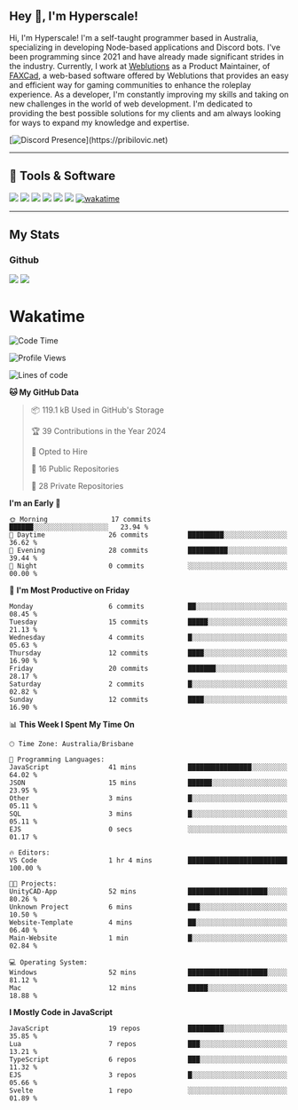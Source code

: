 ## Hey 👋, I'm Hyperscale!

Hi, I'm Hyperscale! I'm a self-taught programmer based in Australia, specializing in developing Node-based applications and Discord bots. I've been programming since 2021 and have already made significant strides in the industry. Currently, I work at [Weblutions](https://weblutions.com) as a Product Maintainer, of [FAXCad](https://weblutions.com/store/faxcad), a web-based software offered by Weblutions that provides an easy and efficient way for gaming communities to enhance the roleplay experience. As a developer, I'm constantly improving my skills and taking on new challenges in the world of web development. I'm dedicated to providing the best possible solutions for my clients and am always looking for ways to expand my knowledge and expertise.

[![Discord Presence](https://lanyard.cnrad.dev/api/906061699562475581?=idleMessage=:Just%Chillin%With%My%Kangaroo!)](https://pribilovic.net)

<p align="center">
<a href="https://github.com/Hyperscale1">
</a>
</p>

---
## 🔧 Tools & Software
![](https://img.shields.io/badge/HTML5-E34F26?style=for-the-badge&logo=html5&logoColor=white) ![](https://img.shields.io/badge/CSS3-1572B6?style=for-the-badge&logo=css3&logoColor=white) ![](https://img.shields.io/badge/MySQL-005C84?style=for-the-badge&logo=mysql&logoColor=white) ![](https://img.shields.io/badge/Ubuntu-E95420?style=for-the-badge&logo=ubuntu&logoColor=white) ![](https://img.shields.io/badge/JavaScript-F7DF1E?style=for-the-badge&logo=javascript&logoColor=black) ![](	https://img.shields.io/badge/Node.js-43853D?style=for-the-badge&logo=node.js&logoColor=white) [![wakatime](https://wakatime.com/badge/user/6e098b16-30e8-493e-bf77-598fafbb912d.svg?style=for-the-badge)](https://wakatime.com/@6e098b16-30e8-493e-bf77-598fafbb912d)


---
## My Stats

### Github
![](https://github-readme-stats.vercel.app/api?username=Hyperscale1&theme=blue-green)
![](https://github-readme-stats.vercel.app/api/top-langs/?username=Hyperscale1&theme=blue-green)

# Wakatime
<!--START_SECTION:waka-->
![Code Time](http://img.shields.io/badge/Code%20Time-697%20hrs%2015%20mins-blue)

![Profile Views](http://img.shields.io/badge/Profile%20Views-0-blue)

![Lines of code](https://img.shields.io/badge/From%20Hello%20World%20I%27ve%20Written-221.6%20thousand%20lines%20of%20code-blue)

**🐱 My GitHub Data** 

> 📦 119.1 kB Used in GitHub's Storage 
 > 
> 🏆 39 Contributions in the Year 2024
 > 
> 💼 Opted to Hire
 > 
> 📜 16 Public Repositories 
 > 
> 🔑 28 Private Repositories 
 > 
**I'm an Early 🐤** 

```text
🌞 Morning                17 commits          ██████░░░░░░░░░░░░░░░░░░░   23.94 % 
🌆 Daytime                26 commits          █████████░░░░░░░░░░░░░░░░   36.62 % 
🌃 Evening                28 commits          ██████████░░░░░░░░░░░░░░░   39.44 % 
🌙 Night                  0 commits           ░░░░░░░░░░░░░░░░░░░░░░░░░   00.00 % 
```
📅 **I'm Most Productive on Friday** 

```text
Monday                   6 commits           ██░░░░░░░░░░░░░░░░░░░░░░░   08.45 % 
Tuesday                  15 commits          █████░░░░░░░░░░░░░░░░░░░░   21.13 % 
Wednesday                4 commits           █░░░░░░░░░░░░░░░░░░░░░░░░   05.63 % 
Thursday                 12 commits          ████░░░░░░░░░░░░░░░░░░░░░   16.90 % 
Friday                   20 commits          ███████░░░░░░░░░░░░░░░░░░   28.17 % 
Saturday                 2 commits           █░░░░░░░░░░░░░░░░░░░░░░░░   02.82 % 
Sunday                   12 commits          ████░░░░░░░░░░░░░░░░░░░░░   16.90 % 
```


📊 **This Week I Spent My Time On** 

```text
🕑︎ Time Zone: Australia/Brisbane

💬 Programming Languages: 
JavaScript               41 mins             ████████████████░░░░░░░░░   64.02 % 
JSON                     15 mins             ██████░░░░░░░░░░░░░░░░░░░   23.95 % 
Other                    3 mins              █░░░░░░░░░░░░░░░░░░░░░░░░   05.11 % 
SQL                      3 mins              █░░░░░░░░░░░░░░░░░░░░░░░░   05.11 % 
EJS                      0 secs              ░░░░░░░░░░░░░░░░░░░░░░░░░   01.17 % 

🔥 Editors: 
VS Code                  1 hr 4 mins         █████████████████████████   100.00 % 

🐱‍💻 Projects: 
UnityCAD-App             52 mins             ████████████████████░░░░░   80.26 % 
Unknown Project          6 mins              ███░░░░░░░░░░░░░░░░░░░░░░   10.50 % 
Website-Template         4 mins              ██░░░░░░░░░░░░░░░░░░░░░░░   06.40 % 
Main-Website             1 min               █░░░░░░░░░░░░░░░░░░░░░░░░   02.84 % 

💻 Operating System: 
Windows                  52 mins             ████████████████████░░░░░   81.12 % 
Mac                      12 mins             █████░░░░░░░░░░░░░░░░░░░░   18.88 % 
```

**I Mostly Code in JavaScript** 

```text
JavaScript               19 repos            █████████░░░░░░░░░░░░░░░░   35.85 % 
Lua                      7 repos             ███░░░░░░░░░░░░░░░░░░░░░░   13.21 % 
TypeScript               6 repos             ███░░░░░░░░░░░░░░░░░░░░░░   11.32 % 
EJS                      3 repos             █░░░░░░░░░░░░░░░░░░░░░░░░   05.66 % 
Svelte                   1 repo              ░░░░░░░░░░░░░░░░░░░░░░░░░   01.89 % 
```




<!--END_SECTION:waka-->